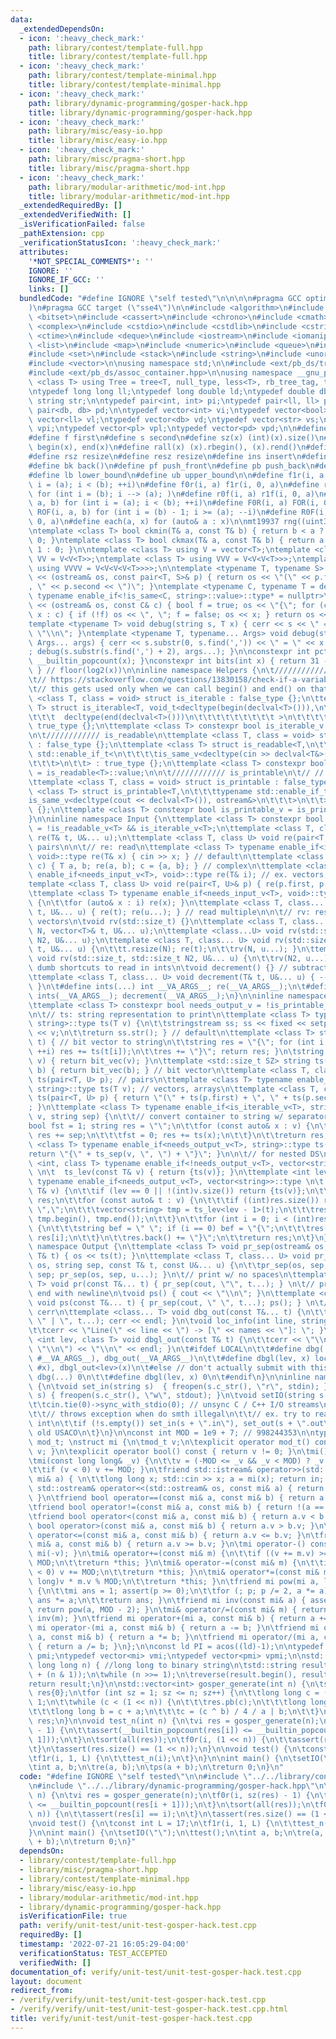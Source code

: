 ```yaml
---
data:
  _extendedDependsOn:
  - icon: ':heavy_check_mark:'
    path: library/contest/template-full.hpp
    title: library/contest/template-full.hpp
  - icon: ':heavy_check_mark:'
    path: library/contest/template-minimal.hpp
    title: library/contest/template-minimal.hpp
  - icon: ':heavy_check_mark:'
    path: library/dynamic-programming/gosper-hack.hpp
    title: library/dynamic-programming/gosper-hack.hpp
  - icon: ':heavy_check_mark:'
    path: library/misc/easy-io.hpp
    title: library/misc/easy-io.hpp
  - icon: ':heavy_check_mark:'
    path: library/misc/pragma-short.hpp
    title: library/misc/pragma-short.hpp
  - icon: ':heavy_check_mark:'
    path: library/modular-arithmetic/mod-int.hpp
    title: library/modular-arithmetic/mod-int.hpp
  _extendedRequiredBy: []
  _extendedVerifiedWith: []
  _isVerificationFailed: false
  _pathExtension: cpp
  _verificationStatusIcon: ':heavy_check_mark:'
  attributes:
    '*NOT_SPECIAL_COMMENTS*': ''
    IGNORE: ''
    IGNORE_IF_GCC: ''
    links: []
  bundledCode: "#define IGNORE \"self tested\"\n\n\n\n#pragma GCC optimize (\"O3\"\
    )\n#pragma GCC target (\"sse4\")\n\n#include <algorithm>\n#include <array>\n#include\
    \ <bitset>\n#include <cassert>\n#include <chrono>\n#include <cmath>\n#include\
    \ <complex>\n#include <cstdio>\n#include <cstdlib>\n#include <cstring>\n#include\
    \ <ctime>\n#include <deque>\n#include <iostream>\n#include <iomanip>\n#include\
    \ <list>\n#include <map>\n#include <numeric>\n#include <queue>\n#include <random>\n\
    #include <set>\n#include <stack>\n#include <string>\n#include <unordered_map>\n\
    #include <vector>\n\nusing namespace std;\n\n#include <ext/pb_ds/tree_policy.hpp>\n\
    #include <ext/pb_ds/assoc_container.hpp>\n\nusing namespace __gnu_pbds;\n\ntemplate\
    \ <class T> using Tree = tree<T, null_type, less<T>, rb_tree_tag, tree_order_statistics_node_update>;\n\
    \ntypedef long long ll;\ntypedef long double ld;\ntypedef double db;\ntypedef\
    \ string str;\n\ntypedef pair<int, int> pi;\ntypedef pair<ll, ll> pl;\ntypedef\
    \ pair<db, db> pd;\n\ntypedef vector<int> vi;\ntypedef vector<bool> vb;\ntypedef\
    \ vector<ll> vl;\ntypedef vector<db> vd;\ntypedef vector<str> vs;\ntypedef vector<pi>\
    \ vpi;\ntypedef vector<pl> vpl;\ntypedef vector<pd> vpd;\n\n#define mp make_pair\n\
    #define f first\n#define s second\n#define sz(x) (int)(x).size()\n#define all(x)\
    \ begin(x), end(x)\n#define rall(x) (x).rbegin(), (x).rend()\n#define sor(x) sort(all(x))\n\
    #define rsz resize\n#define resz resize\n#define ins insert\n#define ft front()\n\
    #define bk back()\n#define pf push_front\n#define pb push_back\n#define eb emplace_back\n\
    #define lb lower_bound\n#define ub upper_bound\n\n#define f1r(i, a, b) for (int\
    \ i = (a); i < (b); ++i)\n#define f0r(i, a) f1r(i, 0, a)\n#define r1f(i, a, b)\
    \ for (int i = (b); i --> (a); )\n#define r0f(i, a) r1f(i, 0, a)\n#define FOR(i,\
    \ a, b) for (int i = (a); i < (b); ++i)\n#define F0R(i, a) FOR(i, 0, a)\n#define\
    \ ROF(i, a, b) for (int i = (b) - 1; i >= (a); --i)\n#define R0F(i, a) ROF(i,\
    \ 0, a)\n#define each(a, x) for (auto& a : x)\n\nmt19937 rng((uint32_t)chrono::steady_clock::now().time_since_epoch().count());\n\
    \ntemplate <class T> bool ckmin(T& a, const T& b) { return b < a ? a = b, 1 :\
    \ 0; }\ntemplate <class T> bool ckmax(T& a, const T& b) { return a < b ? a = b,\
    \ 1 : 0; }\n\ntemplate <class T> using V = vector<T>;\ntemplate <class T> using\
    \ VV = V<V<T>>;\ntemplate <class T> using VVV = V<V<V<T>>>;\ntemplate <class T>\
    \ using VVVV = V<V<V<V<T>>>>;\n\ntemplate <typename T, typename S> ostream& operator\
    \ << (ostream& os, const pair<T, S>& p) { return os << \"(\" << p.first << \"\
    , \" << p.second << \")\"; }\ntemplate <typename C, typename T = decay<decltype(*begin(declval<C>()))>,\
    \ typename enable_if<!is_same<C, string>::value>::type* = nullptr>\nostream& operator\
    \ << (ostream& os, const C& c) { bool f = true; os << \"{\"; for (const auto&\
    \ x : c) { if (!f) os << \", \"; f = false; os << x; } return os << \"}\"; }\n\
    template <typename T> void debug(string s, T x) { cerr << s << \" = \" << x <<\
    \ \"\\n\"; }\ntemplate <typename T, typename... Args> void debug(string s, T x,\
    \ Args... args) { cerr << s.substr(0, s.find(',')) << \" = \" << x << \" | \"\
    ; debug(s.substr(s.find(',') + 2), args...); }\n\nconstexpr int pct(int x) { return\
    \ __builtin_popcount(x); }\nconstexpr int bits(int x) { return 31 - __builtin_clz(x);\
    \ } // floor(log2(x))\n\ninline namespace Helpers {\n\t//////////// is_iterable\n\
    \t// https://stackoverflow.com/questions/13830158/check-if-a-variable-type-is-iterable\n\
    \t// this gets used only when we can call begin() and end() on that type\n\ttemplate\
    \ <class T, class = void> struct is_iterable : false_type {};\n\ttemplate <class\
    \ T> struct is_iterable<T, void_t<decltype(begin(declval<T>())),\n\t\t\t\t\t\t\
    \t\t\t  decltype(end(declval<T>()))\n\t\t\t\t\t\t\t\t\t >\n\t\t\t\t\t\t   > :\
    \ true_type {};\n\ttemplate <class T> constexpr bool is_iterable_v = is_iterable<T>::value;\n\
    \n\t//////////// is_readable\n\ttemplate <class T, class = void> struct is_readable\
    \ : false_type {};\n\ttemplate <class T> struct is_readable<T,\n\t\t\ttypename\
    \ std::enable_if_t<\n\t\t\t\tis_same_v<decltype(cin >> declval<T&>()), istream&>\n\
    \t\t\t>\n\t\t> : true_type {};\n\ttemplate <class T> constexpr bool is_readable_v\
    \ = is_readable<T>::value;\n\n\t//////////// is_printable\n\t// // https://nafe.es/posts/2020-02-29-is-printable/\n\
    \ttemplate <class T, class = void> struct is_printable : false_type {};\n\ttemplate\
    \ <class T> struct is_printable<T,\n\t\t\ttypename std::enable_if_t<\n\t\t\t\t\
    is_same_v<decltype(cout << declval<T>()), ostream&>\n\t\t\t>\n\t\t> : true_type\
    \ {};\n\ttemplate <class T> constexpr bool is_printable_v = is_printable<T>::value;\n\
    }\n\ninline namespace Input {\n\ttemplate <class T> constexpr bool needs_input_v\
    \ = !is_readable_v<T> && is_iterable_v<T>;\n\ttemplate <class T, class... U> void\
    \ re(T& t, U&... u);\n\ttemplate <class T, class U> void re(pair<T, U>& p); //\
    \ pairs\n\n\t// re: read\n\ttemplate <class T> typename enable_if<is_readable_v<T>,\
    \ void>::type re(T& x) { cin >> x; } // default\n\ttemplate <class T> void re(complex<T>&\
    \ c) { T a, b; re(a, b); c = {a, b}; } // complex\n\ttemplate <class T> typename\
    \ enable_if<needs_input_v<T>, void>::type re(T& i); // ex. vectors, arrays\n\t\
    template <class T, class U> void re(pair<T, U>& p) { re(p.first, p.second); }\n\
    \ttemplate <class T> typename enable_if<needs_input_v<T>, void>::type re(T& i)\
    \ {\n\t\tfor (auto& x : i) re(x); }\n\ttemplate <class T, class... U> void re(T&\
    \ t, U&... u) { re(t); re(u...); } // read multiple\n\n\t// rv: resize and read\
    \ vectors\n\tvoid rv(std::size_t) {}\n\ttemplate <class T, class... U> void rv(std::size_t\
    \ N, vector<T>& t, U&... u);\n\ttemplate <class...U> void rv(std::size_t, std::size_t\
    \ N2, U&... u);\n\ttemplate <class T, class... U> void rv(std::size_t N, vector<T>&\
    \ t, U&... u) {\n\t\tt.resize(N); re(t);\n\t\trv(N, u...); }\n\ttemplate <class...U>\
    \ void rv(std::size_t, std::size_t N2, U&... u) {\n\t\trv(N2, u...); }\n\n\t//\
    \ dumb shortcuts to read in ints\n\tvoid decrement() {} // subtract one from each\n\
    \ttemplate <class T, class... U> void decrement(T& t, U&... u) { --t; decrement(u...);\
    \ }\n\t#define ints(...) int __VA_ARGS__; re(__VA_ARGS__);\n\t#define int1(...)\
    \ ints(__VA_ARGS__); decrement(__VA_ARGS__);\n}\n\ninline namespace ToString {\n\
    \ttemplate <class T> constexpr bool needs_output_v = !is_printable_v<T> && is_iterable_v<T>;\n\
    \n\t// ts: string representation to print\n\ttemplate <class T> typename enable_if<is_printable_v<T>,\
    \ string>::type ts(T v) {\n\t\tstringstream ss; ss << fixed << setprecision(15)\
    \ << v;\n\t\treturn ss.str(); } // default\n\ttemplate <class T> string bit_vec(T\
    \ t) { // bit vector to string\n\t\tstring res = \"{\"; for (int i = 0; i < (int)t.size();\
    \ ++i) res += ts(t[i]);\n\t\tres += \"}\"; return res; }\n\tstring ts(vector<bool>\
    \ v) { return bit_vec(v); }\n\ttemplate <std::size_t SZ> string ts(bitset<SZ>\
    \ b) { return bit_vec(b); } // bit vector\n\ttemplate <class T, class U> string\
    \ ts(pair<T, U> p); // pairs\n\ttemplate <class T> typename enable_if<needs_output_v<T>,\
    \ string>::type ts(T v); // vectors, arrays\n\ttemplate <class T, class U> string\
    \ ts(pair<T, U> p) { return \"(\" + ts(p.first) + \", \" + ts(p.second) + \")\"\
    ; }\n\ttemplate <class T> typename enable_if<is_iterable_v<T>, string>::type ts_sep(T\
    \ v, string sep) {\n\t\t// convert container to string w/ separator sep\n\t\t\
    bool fst = 1; string res = \"\";\n\t\tfor (const auto& x : v) {\n\t\t\tif (!fst)\
    \ res += sep;\n\t\t\tfst = 0; res += ts(x);\n\t\t}\n\t\treturn res;\n\t}\n\ttemplate\
    \ <class T> typename enable_if<needs_output_v<T>, string>::type ts(T v) {\n\t\t\
    return \"{\" + ts_sep(v, \", \") + \"}\"; }\n\n\t// for nested DS\n\ttemplate\
    \ <int, class T> typename enable_if<!needs_output_v<T>, vector<string>>::type\
    \ \n\t  ts_lev(const T& v) { return {ts(v)}; }\n\ttemplate <int lev, class T>\
    \ typename enable_if<needs_output_v<T>, vector<string>>::type \n\t  ts_lev(const\
    \ T& v) {\n\t\tif (lev == 0 || !(int)v.size()) return {ts(v)};\n\t\tvector<string>\
    \ res;\n\t\tfor (const auto& t : v) {\n\t\t\tif ((int)res.size()) res.back() +=\
    \ \",\";\n\t\t\tvector<string> tmp = ts_lev<lev - 1>(t);\n\t\t\tres.insert(res.end(),\
    \ tmp.begin(), tmp.end());\n\t\t}\n\t\tfor (int i = 0; i < (int)res.size(); ++i)\
    \ {\n\t\t\tstring bef = \" \"; if (i == 0) bef = \"{\";\n\t\t\tres[i] = bef +\
    \ res[i];\n\t\t}\n\t\tres.back() += \"}\";\n\t\treturn res;\n\t}\n}\n\ninline\
    \ namespace Output {\n\ttemplate <class T> void pr_sep(ostream& os, string, const\
    \ T& t) { os << ts(t); }\n\ttemplate <class T, class... U> void pr_sep(ostream&\
    \ os, string sep, const T& t, const U&... u) {\n\t\tpr_sep(os, sep, t); os <<\
    \ sep; pr_sep(os, sep, u...); }\n\t// print w/ no spaces\n\ttemplate <class...\
    \ T> void pr(const T&... t) { pr_sep(cout, \"\", t...); } \n\t// print w/ spaces,\
    \ end with newline\n\tvoid ps() { cout << \"\\n\"; }\n\ttemplate <class... T>\
    \ void ps(const T&... t) { pr_sep(cout, \" \", t...); ps(); } \n\t// debug to\
    \ cerr\n\ttemplate <class... T> void dbg_out(const T&... t) {\n\t\tpr_sep(cerr,\
    \ \" | \", t...); cerr << endl; }\n\tvoid loc_info(int line, string names) {\n\
    \t\tcerr << \"Line(\" << line << \") -> [\" << names << \"]: \"; }\n\ttemplate\
    \ <int lev, class T> void dbgl_out(const T& t) {\n\t\tcerr << \"\\n\\n\" << ts_sep(ts_lev<lev>(t),\
    \ \"\\n\") << \"\\n\" << endl; }\n\t#ifdef LOCAL\n\t\t#define dbg(...) loc_info(__LINE__,\
    \ #__VA_ARGS__), dbg_out(__VA_ARGS__)\n\t\t#define dbgl(lev, x) loc_info(__LINE__,\
    \ #x), dbgl_out<lev>(x)\n\t#else // don't actually submit with this\n\t\t#define\
    \ dbg(...) 0\n\t\t#define dbgl(lev, x) 0\n\t#endif\n}\n\ninline namespace FileIO\
    \ {\n\tvoid set_in(string s)  { freopen(s.c_str(), \"r\", stdin); }\n\tvoid set_out(string\
    \ s) { freopen(s.c_str(), \"w\", stdout); }\n\tvoid setIO(string s = \"\") {\n\
    \t\tcin.tie(0)->sync_with_stdio(0); // unsync C / C++ I/O streams\n\t\t// cin.exceptions(cin.failbit);\n\
    \t\t// throws exception when do smth illegal\n\t\t// ex. try to read letter into\
    \ int\n\t\tif (!s.empty()) set_in(s + \".in\"), set_out(s + \".out\"); // for\
    \ old USACO\n\t}\n}\n\nconst int MOD = 1e9 + 7; // 998244353\n\ntypedef std::decay<decltype(MOD)>::type\
    \ mod_t; \nstruct mi {\n\tmod_t v;\n\texplicit operator mod_t() const { return\
    \ v; }\n\texplicit operator bool() const { return v != 0; }\n\tmi() { v = 0; }\n\
    \tmi(const long long& _v) {\n\t\tv = (-MOD <= _v && _v < MOD) ? _v : _v % MOD;\n\
    \t\tif (v < 0) v += MOD; }\n\tfriend std::istream& operator>>(std::istream& in,\
    \ mi& a) { \n\t\tlong long x; std::cin >> x; a = mi(x); return in; }\n\tfriend\
    \ std::ostream& operator<<(std::ostream& os, const mi& a) { return os << a.v;\
    \ }\n\tfriend bool operator==(const mi& a, const mi& b) { return a.v == b.v; }\n\
    \tfriend bool operator!=(const mi& a, const mi& b) { return !(a == b); }    \n\
    \tfriend bool operator<(const mi& a, const mi& b) { return a.v < b.v; }\n\tfriend\
    \ bool operator>(const mi& a, const mi& b) { return a.v > b.v; }\n\tfriend bool\
    \ operator<=(const mi& a, const mi& b) { return a.v <= b.v; }\n\tfriend bool operator>=(const\
    \ mi& a, const mi& b) { return a.v >= b.v; }\n\tmi operator-() const { return\
    \ mi(-v); }\n\tmi& operator+=(const mi& m) {\n\t\tif ((v += m.v) >= MOD) v -=\
    \ MOD;\n\t\treturn *this; }\n\tmi& operator-=(const mi& m) {\n\t\tif ((v -= m.v)\
    \ < 0) v += MOD;\n\t\treturn *this; }\n\tmi& operator*=(const mi& m) { v = (long\
    \ long)v * m.v % MOD;\n\t\treturn *this; }\n\tfriend mi pow(mi a, long long p)\
    \ {\n\t\tmi ans = 1; assert(p >= 0);\n\t\tfor (; p; p /= 2, a *= a) if (p & 1)\
    \ ans *= a;\n\t\treturn ans; }\n\tfriend mi inv(const mi& a) { assert(a != 0);\
    \ return pow(a, MOD - 2); }\n\tmi& operator/=(const mi& m) { return (*this) *=\
    \ inv(m); }\n\tfriend mi operator+(mi a, const mi& b) { return a += b; }\n\tfriend\
    \ mi operator-(mi a, const mi& b) { return a -= b; }\n\tfriend mi operator*(mi\
    \ a, const mi& b) { return a *= b; }\n\tfriend mi operator/(mi a, const mi& b)\
    \ { return a /= b; }\n};\n\nconst ld PI = acos((ld)-1);\n\ntypedef pair<mi, mi>\
    \ pmi;\ntypedef vector<mi> vmi;\ntypedef vector<pmi> vpmi;\n\nstd::string binary(unsigned\
    \ long long n) { //long long to binary string\n\tstd::string result;\n\tdo result.push_back('0'\
    \ + (n & 1));\n\twhile (n >>= 1);\n\treverse(result.begin(), result.end());\n\t\
    return result;\n}\n\nstd::vector<int> gosper_generate(int n) {\n\tstd::vector<int>\
    \ res{0};\n\tfor (int sz = 1; sz <= n; sz++) {\n\t\tlong long c = (1 << sz) -\
    \ 1;\n\t\twhile (c < (1 << n)) {\n\t\t\tres.pb(c);\n\t\t\tlong long a = c & -c;\n\
    \t\t\tlong long b = c + a;\n\t\t\tc = (c ^ b) / 4 / a | b;\n\t\t}\n\t}\n\treturn\
    \ res;\n}\n\nvoid test_n(int n) {\n\tvi res = gosper_generate(n);\n\tf0r(i, sz(res)\
    \ - 1) {\n\t\tassert(__builtin_popcount(res[i]) <= __builtin_popcount(res[i +\
    \ 1]));\n\t}\n\tsort(all(res));\n\tf0r(i, (1 << n)) {\n\t\tassert(res[i] == i);\n\
    \t}\n\tassert(res.size() == (1 << n));\n}\n\nvoid test() {\n\tconst int L = 17;\n\
    \tf1r(i, 1, L) {\n\t\ttest_n(i);\n\t}\n}\n\nint main() {\n\tsetIO(\"\");\n\ttest();\n\
    \tint a, b;\n\tre(a, b);\n\tps(a + b);\n\treturn 0;\n}\n"
  code: "#define IGNORE \"self tested\"\n\n#include \"../../library/contest/template-full.hpp\"\
    \n#include \"../../library/dynamic-programming/gosper-hack.hpp\"\n\nvoid test_n(int\
    \ n) {\n\tvi res = gosper_generate(n);\n\tf0r(i, sz(res) - 1) {\n\t\tassert(__builtin_popcount(res[i])\
    \ <= __builtin_popcount(res[i + 1]));\n\t}\n\tsort(all(res));\n\tf0r(i, (1 <<\
    \ n)) {\n\t\tassert(res[i] == i);\n\t}\n\tassert(res.size() == (1 << n));\n}\n\
    \nvoid test() {\n\tconst int L = 17;\n\tf1r(i, 1, L) {\n\t\ttest_n(i);\n\t}\n\
    }\n\nint main() {\n\tsetIO(\"\");\n\ttest();\n\tint a, b;\n\tre(a, b);\n\tps(a\
    \ + b);\n\treturn 0;\n}"
  dependsOn:
  - library/contest/template-full.hpp
  - library/misc/pragma-short.hpp
  - library/contest/template-minimal.hpp
  - library/misc/easy-io.hpp
  - library/modular-arithmetic/mod-int.hpp
  - library/dynamic-programming/gosper-hack.hpp
  isVerificationFile: true
  path: verify/unit-test/unit-test-gosper-hack.test.cpp
  requiredBy: []
  timestamp: '2022-07-21 16:05:29-04:00'
  verificationStatus: TEST_ACCEPTED
  verifiedWith: []
documentation_of: verify/unit-test/unit-test-gosper-hack.test.cpp
layout: document
redirect_from:
- /verify/verify/unit-test/unit-test-gosper-hack.test.cpp
- /verify/verify/unit-test/unit-test-gosper-hack.test.cpp.html
title: verify/unit-test/unit-test-gosper-hack.test.cpp
---
```

